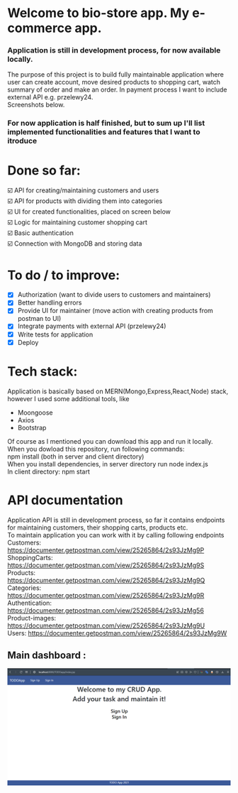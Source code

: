 # Welcome to bio-store app. My e-commerce app.  
  
### Application is still in development process, for now available locally.  
The purpose of this project is to build fully maintainable application where user can create account, move desired products to shopping cart, watch summary of order and make an order. In payment process I want to include external API e.g. przelewy24.  
Screenshots below.
  
### For now application is half finished, but to sum up I'll list implemented functionalities and features that I want to itroduce  
# Done so far:  
☑️ API for creating/maintaining customers and users  
☑️ API for products with dividing them into categories  
☑️ UI for created functionalities, placed on screen below  
☑️ Logic for maintaining customer shopping cart  
☑️ Basic authentication  
☑️ Connection with MongoDB and storing data  
  
# To do / to improve:  
- [x] Authorization (want to divide users to customers and maintainers)  
- [x] Better handling errors  
- [x] Provide UI for maintainer (move action with creating products from postman to UI)  
- [x] Integrate payments with external API (przelewy24)  
- [x] Write tests for application  
- [x] Deploy  
  
# Tech stack:  
Application is basically based on MERN(Mongo,Express,React,Node) stack, however I used some additional tools, like  
* Moongoose  
* Axios  
* Bootstrap  
  
Of course as I mentioned you can download this app and run it locally. When you dowload this repository, run following commands:  
npm install (both in server and client directory)  
When you install dependencies, in server directory run node index.js  
In client directory: npm start  


# API documentation
Application API is still in development process, so far it contains endpoints for maintaining customers, their shopping carts, products etc.  
To maintain application you can work with it by calling following endpoints  
Customers: https://documenter.getpostman.com/view/25265864/2s93JzMg9P  
ShoppingCarts: https://documenter.getpostman.com/view/25265864/2s93JzMg9S  
Products: https://documenter.getpostman.com/view/25265864/2s93JzMg9Q  
Categories: https://documenter.getpostman.com/view/25265864/2s93JzMg9R  
Authentication: https://documenter.getpostman.com/view/25265864/2s93JzMg56  
Product-images: https://documenter.getpostman.com/view/25265864/2s93JzMg9U  
Users: https://documenter.getpostman.com/view/25265864/2s93JzMg9W  

## Main dashboard :<br/>
![Index page: ](https://github.com/Kamil16345/TODOapp/blob/main/screenshots/1.png)
